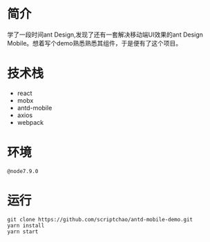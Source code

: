 # 简介
学了一段时间ant Design,发现了还有一套解决移动端UI效果的ant Design Mobile。想着写个demo熟悉熟悉其组件，于是便有了这个项目。
# 技术栈
- react 
- mobx
- antd-mobile
- axios
- webpack
# 环境
```
@node7.9.0
```
# 运行
```
git clone https://github.com/scriptchao/antd-mobile-demo.git
yarn install 
yarn start
```


